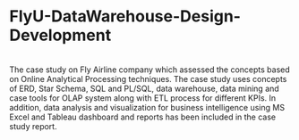 # FlyU-DataWarehouse-Design-Development
<br>
The case study on Fly Airline company which assessed the concepts based on Online Analytical Processing techniques. The case study uses concepts of ERD, Star Schema, SQL and PL/SQL, data warehouse, data mining and case tools for OLAP system along with ETL process for different KPIs. In addition, data analysis and visualization for business intelligence using MS Excel and Tableau dashboard and reports has been included in the case study report.
